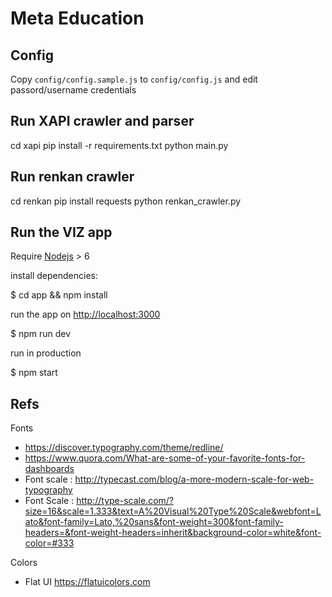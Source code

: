 # Meta Education


## Config

Copy `config/config.sample.js` to `config/config.js` and edit passord/username credentials

## Run XAPI crawler and parser

  cd xapi
  pip install -r requirements.txt
  python main.py

## Run renkan crawler

  cd renkan
  pip install requests
  python renkan_crawler.py

## Run the VIZ app

Require [Nodejs](https://nodejs.org/en/) > 6

install dependencies:

  $ cd app && npm install

run the app on [http://localhost:3000](http://localhost:3000)

  $ npm run dev

run in production

  $ npm start


## Refs

Fonts

* https://discover.typography.com/theme/redline/
* https://www.quora.com/What-are-some-of-your-favorite-fonts-for-dashboards
* Font scale : http://typecast.com/blog/a-more-modern-scale-for-web-typography
* Font Scale : http://type-scale.com/?size=16&scale=1.333&text=A%20Visual%20Type%20Scale&webfont=Lato&font-family=Lato,%20sans&font-weight=300&font-family-headers=&font-weight-headers=inherit&background-color=white&font-color=#333

Colors

* Flat UI https://flatuicolors.com
